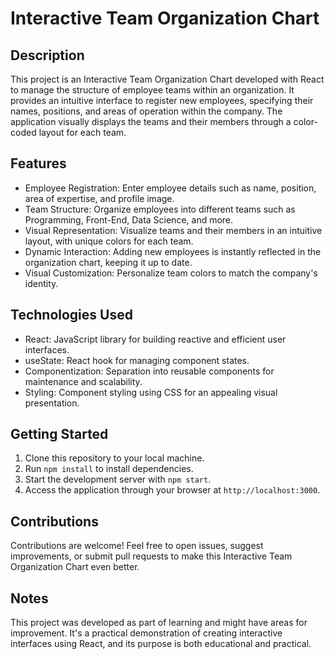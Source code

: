 # Interactive Team Organization Chart

## Description
This project is an Interactive Team Organization Chart developed with React to manage the structure of employee teams within an organization. It provides an intuitive interface to register new employees, specifying their names, positions, and areas of operation within the company. The application visually displays the teams and their members through a color-coded layout for each team.

## Features
- Employee Registration: Enter employee details such as name, position, area of expertise, and profile image.
- Team Structure: Organize employees into different teams such as Programming, Front-End, Data Science, and more.
- Visual Representation: Visualize teams and their members in an intuitive layout, with unique colors for each team.
- Dynamic Interaction: Adding new employees is instantly reflected in the organization chart, keeping it up to date.
- Visual Customization: Personalize team colors to match the company's identity.

## Technologies Used
- React: JavaScript library for building reactive and efficient user interfaces.
- useState: React hook for managing component states.
- Componentization: Separation into reusable components for maintenance and scalability.
- Styling: Component styling using CSS for an appealing visual presentation.

## Getting Started
1. Clone this repository to your local machine.
2. Run `npm install` to install dependencies.
3. Start the development server with `npm start`.
4. Access the application through your browser at `http://localhost:3000`.

## Contributions
Contributions are welcome! Feel free to open issues, suggest improvements, or submit pull requests to make this Interactive Team Organization Chart even better.

## Notes
This project was developed as part of learning and might have areas for improvement. It's a practical demonstration of creating interactive interfaces using React, and its purpose is both educational and practical.
